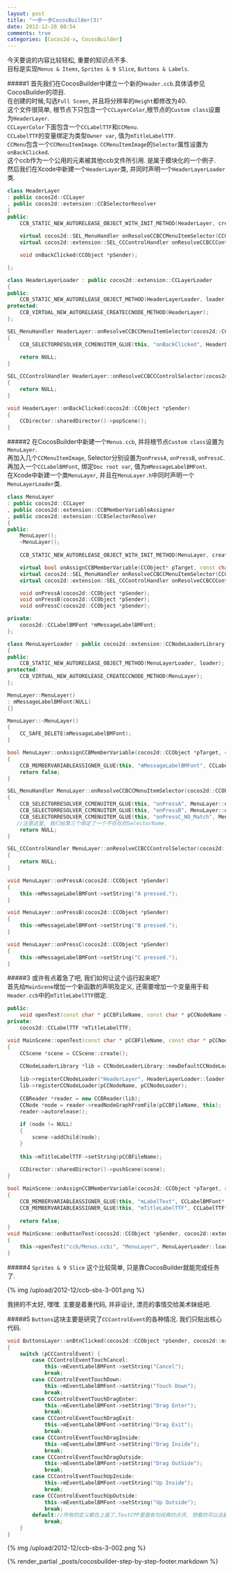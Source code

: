 ```yaml
---
layout: post
title: "一步一步CocosBuilder(3)"
date: 2012-12-28 00:54
comments: true
categories: [Cocos2d-x, CocosBuilder] 
---
```


今天要说的内容比较轻松, 重要的知识点不多.   
目标是实现`Menus & Items`, `Sprites & 9 Slice`, `Buttons & Labels`.   

#####1
首先我们在CocosBuilder中建立一个新的`Header.ccb`.具体请参见CocosBuilder的项目.     
在创建的时候,勾选`Full Sceen`, 并且将分辨率的`Height`都修改为40.   
这个文件很简单, 根节点下只包含一个`CCLayerColor`,根节点的`Custom class`设置为`HeaderLayer`.   
`CCLayerColor`下面包含一个`CCLabelTTF`和`CCMenu`.   
`CCLabelTTF`的变量绑定为类型`Owner var`, 值为`mTitleLabelTTF`.   
`CCMenu`包含一个`CCMenuItemImage`. `CCMenuItemImage`的`Selector`属性设置为`onBackClicked`.      
这个ccb作为一个公用的元素被其他ccb文件所引用. 是属于模块化的一个例子.   
然后我们在Xcode中新建一个`HeaderLayer`类, 并同时声明一个`HeaderLayerLoader`类.   

<!--more-->

``` cpp HeaderLayer.h
class HeaderLayer
: public cocos2d::CCLayer
, public cocos2d::extension::CCBSelectorResolver
{
public:
    CCB_STATIC_NEW_AUTORELEASE_OBJECT_WITH_INIT_METHOD(HeaderLayer, create);
    
    virtual cocos2d::SEL_MenuHandler onResolveCCBCCMenuItemSelector(CCObject * pTarget, const char* pSelectorName);
    virtual cocos2d::extension::SEL_CCControlHandler onResolveCCBCCControlSelector(CCObject * pTarget, const char* pSelectorName);

    void onBackClicked(CCObject *pSender);

};

class HeaderLayerLoader : public cocos2d::extension::CCLayerLoader
{
public:
    CCB_STATIC_NEW_AUTORELEASE_OBJECT_METHOD(HeaderLayerLoader, loader);
protected:
    CCB_VIRTUAL_NEW_AUTORELEASE_CREATECCNODE_METHOD(HeaderLayer);
};
```
``` cpp HeaderLayer.cpp
SEL_MenuHandler HeaderLayer::onResolveCCBCCMenuItemSelector(cocos2d::CCObject *pTarget, const char *pSelectorName)
{
    CCB_SELECTORRESOLVER_CCMENUITEM_GLUE(this, "onBackClicked", HeaderLayer::onBackClicked);
    
    return NULL;
}

SEL_CCControlHandler HeaderLayer::onResolveCCBCCControlSelector(cocos2d::CCObject *pTarget, const char *pSelectorName)
{
    return NULL;
}

void HeaderLayer::onBackClicked(cocos2d::CCObject *pSender)
{
    CCDirector::sharedDirector()->popScene();
}
```
#####2
在CocosBuilder中新建一个`Menus.ccb`, 并将根节点`Custom class`设置为`MenuLayer`.   
再加入几个`CCMenuItemImage`, Selector分别设置为`onPressA`, `onPressB`, `onPressC`.   
再加入一个`CCLabelBMFont`, 绑定`Doc root var`, 值为`mMessageLabelBMFont`.   
在Xcode中新建一个类`MenuLayer`, 并且在`MenuLayer.h`中同时声明一个`MenuLayerLoader`类.   
``` cpp MenuLayer.h
class MenuLayer
: public cocos2d::CCLayer
, public cocos2d::extension::CCBMemberVariableAssigner
, public cocos2d::extension::CCBSelectorResolver
{
public:
    MenuLayer();
    ~MenuLayer();
    
    CCB_STATIC_NEW_AUTORELEASE_OBJECT_WITH_INIT_METHOD(MenuLayer, create);

    virtual bool onAssignCCBMemberVariable(CCObject* pTarget, const char* pMemberVariableName, CCNode* pNode);
    virtual cocos2d::SEL_MenuHandler onResolveCCBCCMenuItemSelector(CCObject * pTarget, const char* pSelectorName);
    virtual cocos2d::extension::SEL_CCControlHandler onResolveCCBCCControlSelector(CCObject * pTarget, const char* pSelectorName);

    void onPressA(cocos2d::CCObject *pSender);
    void onPressB(cocos2d::CCObject *pSender);
    void onPressC(cocos2d::CCObject *pSender);

private:
    cocos2d::CCLabelBMFont *mMessageLabelBMFont;
};

class MenuLayerLoader : public cocos2d::extension::CCNodeLoaderLibrary
{
public:
    CCB_STATIC_NEW_AUTORELEASE_OBJECT_METHOD(MenuLayerLoader, loader);
protected:
    CCB_VIRTUAL_NEW_AUTORELEASE_CREATECCNODE_METHOD(MenuLayer);    
};
```
``` cpp MenuLayer.cpp
MenuLayer::MenuLayer()
: mMessageLabelBMFont(NULL)
{}

MenuLayer::~MenuLayer()
{
    CC_SAFE_DELETE(mMessageLabelBMFont);
}

bool MenuLayer::onAssignCCBMemberVariable(cocos2d::CCObject *pTarget, const char *pMemberVariableName, cocos2d::CCNode *pNode)
{
    CCB_MEMBERVARIABLEASSIGNER_GLUE(this, "mMessageLabelBMFont", CCLabelBMFont*, this->mMessageLabelBMFont);
    return false;
}

SEL_MenuHandler MenuLayer::onResolveCCBCCMenuItemSelector(cocos2d::CCObject *pTarget, const char *pSelectorName)
{
    CCB_SELECTORRESOLVER_CCMENUITEM_GLUE(this, "onPressA", MenuLayer::onPressA);
    CCB_SELECTORRESOLVER_CCMENUITEM_GLUE(this, "onPressB", MenuLayer::onPressB);
    CCB_SELECTORRESOLVER_CCMENUITEM_GLUE(this, "onPressC_NO_Match", MenuLayer::onPressC);
   //注意这里, 我们给第三个绑定了一个不存在的SelectorName. 
    return NULL;
}

SEL_CCControlHandler MenuLayer::onResolveCCBCCControlSelector(cocos2d::CCObject *pTarget, const char *pSelectorName)
{
    return NULL;
}

void MenuLayer::onPressA(cocos2d::CCObject *pSender)
{
    this->mMessageLabelBMFont->setString("A pressed.");
}

void MenuLayer::onPressB(cocos2d::CCObject *pSender)
{
    this->mMessageLabelBMFont->setString("B pressed.");
}

void MenuLayer::onPressC(cocos2d::CCObject *pSender)
{
    this->mMessageLabelBMFont->setString("C pressed.");
}
```
#####3
或许有点着急了吧, 我们如何让这个运行起来呢?    
首先给`MainScene`增加一个新函数的声明及定义, 还需要增加一个变量用于和`Header.ccb`中的`mTitleLabelTTF`绑定.   
``` cpp MainScene.h
public:
    void openTest(const char * pCCBFileName, const char * pCCNodeName = NULL, cocos2d::extension::CCNodeLoader * pCCNodeLoader = NULL);
private:
    cocos2d::CCLabelTTF *mTitleLabelTTF;
```
``` cpp MainScene.cpp
void MainScene::openTest(const char * pCCBFileName, const char * pCCNodeName, cocos2d::extension::CCNodeLoader * pCCNodeLoader)
{
    CCScene *scene = CCScene::create();
    
    CCNodeLoaderLibrary *lib = CCNodeLoaderLibrary::newDefaultCCNodeLoaderLibrary();
    
    lib->registerCCNodeLoader("HeaderLayer", HeaderLayerLoader::loader());
    lib->registerCCNodeLoader(pCCNodeName, pCCNodeLoader);
    
    CCBReader *reader = new CCBReader(lib);
    CCNode *node = reader->readNodeGraphFromFile(pCCBFileName, this);
    reader->autorelease();
    
    if (node != NULL)
    {
        scene->addChild(node);
    }
    
    this->mTitleLabelTTF->setString(pCCBFileName);
    
    CCDirector::sharedDirector()->pushScene(scene);
}

bool MainScene::onAssignCCBMemberVariable(cocos2d::CCObject *pTarget, const char *pMemberVariableName, cocos2d::CCNode *pNode)
{
    CCB_MEMBERVARIABLEASSIGNER_GLUE(this, "mLabelText", CCLabelBMFont*, this->mLabelText);
    CCB_MEMBERVARIABLEASSIGNER_GLUE(this, "mTitleLabelTTF", CCLabelTTF*, this->mTitleLabelTTF);
    
    return false;
}
void MainScene::onButtonTest(cocos2d::CCObject *pSender, cocos2d::extension::CCControlEvent pCCControlEvent)
{
    this->openTest("ccb/Menus.ccbi", "MenuLayer", MenuLayerLoader::loader());
}
```
#####4
`Sprites & 9 Slice` 这个比较简单, 只是靠CocosBuilder就能完成任务了.   

{% img /upload/2012-12/ccb-sbs-3-001.png %}

我拼的不太好, 嘿嘿. 主要是着重代码, 并非设计, 漂亮的事情交给美术妹纸吧.   

#####5
`Buttons`这块主要是研究了`CCControlEvent`的各种情况. 我们只贴出核心代码.   
``` cpp ButtonsLayer.cpp
void ButtonsLayer::onBtnClicked(cocos2d::CCObject *pSender, cocos2d::extension::CCControlEvent pCCControlEvent)
{
    switch (pCCControlEvent) {
        case CCControlEventTouchCancel:
            this->mEventLabelBMFont->setString("Cancel");
            break;
        case CCControlEventTouchDown:
            this->mEventLabelBMFont->setString("Touch Down");
            break;
        case CCControlEventTouchDragEnter:
            this->mEventLabelBMFont->setString("Drag Enter");
            break;
        case CCControlEventTouchDragExit:
            this->mEventLabelBMFont->setString("Drag Exit");
            break;
        case CCControlEventTouchDragInside:
            this->mEventLabelBMFont->setString("Drag Inside");
            break;
        case CCControlEventTouchDragOutside:
            this->mEventLabelBMFont->setString("Drag OutSide");
            break;
        case CCControlEventTouchUpInside:
            this->mEventLabelBMFont->setString("Up Inside");
            break;
        case CCControlEventTouchUpOutside:
            this->mEventLabelBMFont->setString("Up Outside");
            break;
        default://所有的定义都在上面了,TestCPP里面有句经典的点评, 想看的可以去翻一下.
            break;
    }
}
```

{% img /upload/2012-12/ccb-sbs-3-002.png %}




























{% render_partial _posts/cocosbuilder-step-by-step-footer.markdown %}








































